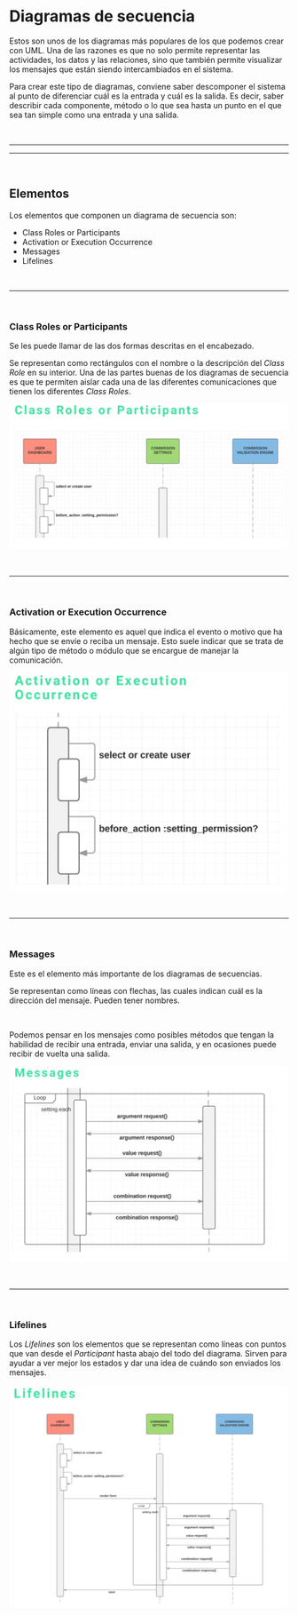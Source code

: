 # Diagramas de secuencia

Estos son unos de los diagramas más populares de los que podemos crear con UML. Una de las razones es que no solo permite representar las actividades, los datos y las relaciones, sino que también permite visualizar los mensajes que están siendo intercambiados en el sistema.

Para crear este tipo de diagramas, conviene saber descomponer el sistema al punto de diferenciar cuál es la entrada y cuál es la salida. Es decir, saber describir cada componente, método o lo que sea hasta un punto en el que sea tan simple como una entrada y una salida.


<br><hr>
<hr><br>


## Elementos

Los elementos que componen un diagrama de secuencia son:

* Class Roles or Participants
* Activation or Execution Occurrence
* Messages
* Lifelines


<br><hr><br>


### Class Roles or Participants

Se les puede llamar de las dos formas descritas en el encabezado.

Se representan como rectángulos con el nombre o la descripción del *Class Role* en su interior. Una de las partes buenas de los diagramas de secuencia es que te permiten aislar cada una de las diferentes comunicaciones que tienen los diferentes *Class Roles*.

![sequence-diagrams-class-roles](./media/behavioral-diagrams/sequence-diagram-class-role.png)


<br><hr><br>


### Activation or Execution Occurrence

Básicamente, este elemento es aquel que indica el evento o motivo que ha hecho que se envíe o reciba un mensaje. Esto suele indicar que se trata de algún tipo de método o módulo que se encargue de manejar la comunicación.

![sequence-diagram-activation-occurrence](./media/behavioral-diagrams/sequence-diagram-activation-occurrence.png)


<br><hr><br>


### Messages

Este es el elemento más importante de los diagramas de secuencias.

Se representan como líneas con flechas, las cuales indican cuál es la dirección del mensaje. Pueden tener nombres.

<br>

Podemos pensar en los mensajes como posibles métodos que tengan la habilidad de recibir una entrada, enviar una salida, y en ocasiones puede recibir de vuelta una salida.

![sequence-diagram-messages](./media/behavioral-diagrams/sequence-diagram-messages.png)


<br><hr><br>


### Lifelines

Los *Lifelines* son los elementos que se representan como líneas con puntos que van desde el *Participant* hasta abajo del todo del diagrama. Sirven para ayudar a ver mejor los estados y dar una idea de cuándo son enviados los mensajes.

![sequence-diagram-lifelines](./media/behavioral-diagrams/sequence-diagram-lifelines.png)